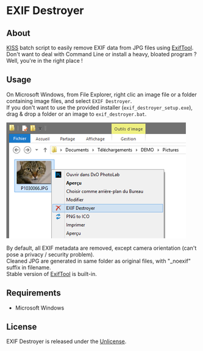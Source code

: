 # EXIF Destroyer

## About
[KISS](https://en.wikipedia.org/wiki/KISS_principle) batch script to easily remove EXIF data from JPG files using [ExifTool](http://owl.phy.queensu.ca/~phil/exiftool/).  
Don't want to deal with Command Line or install a heavy, bloated program ? Well, you're in the right place !

## Usage

On Microsoft Windows, from File Explorer, right clic an image file or a folder containing image files, and select `EXIF Destroyer`.  
If you don't want to use the provided installer (`exif_destroyer_setup.exe`), drag & drop a folder or an image to `exif_destroyer.bat`.  

![](.github/Demo.png)

By default, all EXIF metadata are removed, except camera orientation (can't pose a privacy / security problem).  
Cleaned JPG are generated in same folder as original files, with "_noexif" suffix in filename.  
Stable version of [ExifTool](http://owl.phy.queensu.ca/~phil/exiftool/) is built-in.

## Requirements
- Microsoft Windows

## License
EXIF Destroyer is released under the [Unlicense](http://unlicense.org).